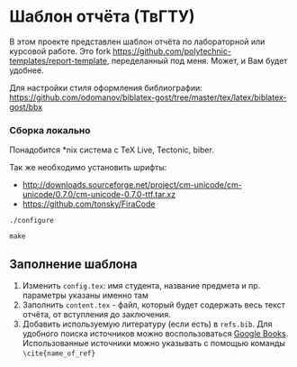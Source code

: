 # Шаблон отчёта (ТвГТУ)
В этом проекте представлен шаблон отчёта по лабораторной или курсовой работе.
Это fork https://github.com/polytechnic-templates/report-template, переделанный
под меня. Может, и Вам будет удобнее.

Для настройки стиля оформления библиографии: https://github.com/odomanov/biblatex-gost/tree/master/tex/latex/biblatex-gost/bbx

### Сборка локально

Понадобится *nix система с TeX Live, Tectonic, biber.

Так же необходимо установить шрифты: 

- http://downloads.sourceforge.net/project/cm-unicode/cm-unicode/0.7.0/cm-unicode-0.7.0-ttf.tar.xz
- https://github.com/tonsky/FiraCode


```
./configure

make
```

## Заполнение шаблона

1. Изменить `config.tex`: имя студента, название предмета и пр. параметры
   указаны именно там
2. Заполнить `content.tex` - файл, который будет содержать весь текст отчёта,
   от вступления до заключения.
3. Добавить используемую литературу (если есть) в `refs.bib`. Для удобного
   поиска источников можно воспользоваться [Google
   Books](https://books.google.com/). Использованные источники можно указывать
   с помощью команды `\cite{name_of_ref}`
